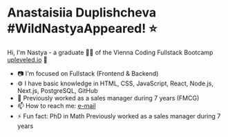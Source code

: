 # Anastaisiia Duplishcheva #WildNastyaAppeared! ⭐️
Hi, I'm Nastya - a graduate 👩‍🎓 of the Vienna Coding Fullstack Bootcamp [upleveled.io](https://www.linkedin.com/company/upleveled-gmbh/) 🚀
- 📷 I'm focused on Fullstack (Frontend & Backend)
- ⚙️ I have basic knowledge in HTML, CSS, JavaScript, React, Node.js, Next.js, PostgreSQL, GitHub
- 💼 Previously worked as a sales manager during 7 years (FMCG)
- 📫 How to reach me: [e-mail](https://mail.google.com/mail/?view=cm&source=mailto&to=a.duplishcheva@gmail.com)
- ⚡ Fun fact: PhD in Math
Previously worked as a sales manager during 7 years 
<!--
Hi there 👋
**anastasiia-lk/anastasiia-lk** is a ✨ _special_ ✨ repository because its `README.md` (this file) appears on your GitHub profile. Previously worked as a sales manager during 7 years.

Here are some ideas to get you started:

- 🔭 I’m currently working on ...
- 🌱 I’m currently learning ...
- 👯 I’m looking to collaborate on ...
- 🤔 I’m looking for help with ...
- 💬 Ask me about ...
- 📫 How to reach me: ...
- 😄 Pronouns: ...
- ⚡ Fun fact: ...
-->
